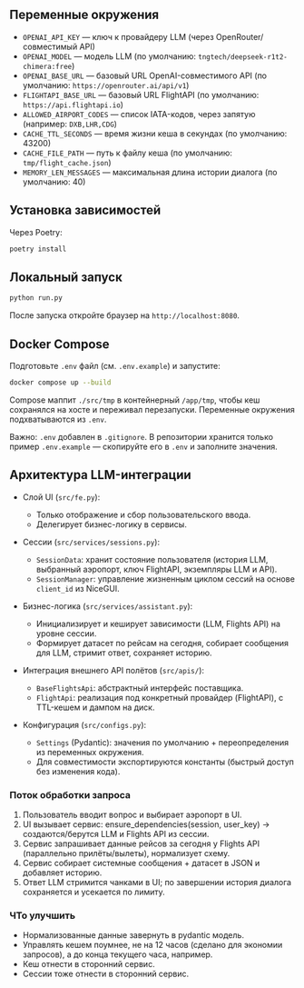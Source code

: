 ## Переменные окружения

- `OPENAI_API_KEY` — ключ к провайдеру LLM (через OpenRouter/совместимый API)
- `OPENAI_MODEL` — модель LLM (по умолчанию: `tngtech/deepseek-r1t2-chimera:free`)
- `OPENAI_BASE_URL` — базовый URL OpenAI-совместимого API (по умолчанию: `https://openrouter.ai/api/v1`)
- `FLIGHTAPI_BASE_URL` — базовый URL FlightAPI (по умолчанию: `https://api.flightapi.io`)
- `ALLOWED_AIRPORT_CODES` — список IATA-кодов, через запятую (например: `DXB,LHR,CDG`)
- `CACHE_TTL_SECONDS` — время жизни кеша в секундах (по умолчанию: 43200)
- `CACHE_FILE_PATH` — путь к файлу кеша (по умолчанию: `tmp/flight_cache.json`)
- `MEMORY_LEN_MESSAGES` — максимальная длина истории диалога (по умолчанию: 40)

## Установка зависимостей

Через Poetry:

```bash
poetry install
```

## Локальный запуск

```bash
python run.py
```

После запуска откройте браузер на `http://localhost:8080`.

## Docker Compose

Подготовьте `.env` файл (см. `.env.example`) и запустите:

```bash
docker compose up --build
```

Compose маппит `./src/tmp` в контейнерный `/app/tmp`, чтобы кеш сохранялся на хосте и переживал перезапуски. Переменные окружения подхватываются из `.env`.

Важно: `.env` добавлен в `.gitignore`. В репозитории хранится только пример `.env.example` — скопируйте его в `.env` и заполните значения.

## Архитектура LLM-интеграции

- Слой UI (`src/fe.py`):
  - Только отображение и сбор пользовательского ввода.
  - Делегирует бизнес-логику в сервисы.

- Сессии (`src/services/sessions.py`):
  - `SessionData`: хранит состояние пользователя (история LLM, выбранный аэропорт, ключ FlightAPI, экземпляры LLM и API).
  - `SessionManager`: управление жизненным циклом сессий на основе `client_id` из NiceGUI.

- Бизнес-логика (`src/services/assistant.py`):
  - Инициализирует и кеширует зависимости (LLM, Flights API) на уровне сессии.
  - Формирует датасет по рейсам на сегодня, собирает сообщения для LLM, стримит ответ, сохраняет историю.

- Интеграция внешнего API полётов (`src/apis/`):
  - `BaseFlightsApi`: абстрактный интерфейс поставщика.
  - `FlightApi`: реализация под конкретный провайдер (FlightAPI), с TTL-кешем и дампом на диск.

- Конфигурация (`src/configs.py`):
  - `Settings` (Pydantic): значения по умолчанию + переопределения из переменных окружения.
  - Для совместимости экспортируются константы (быстрый доступ без изменения кода).

### Поток обработки запроса

1. Пользователь вводит вопрос и выбирает аэропорт в UI.
2. UI вызывает сервис: ensure_dependencies(session, user_key) → создаются/берутся LLM и Flights API из сессии.
3. Сервис запрашивает данные рейсов за сегодня у Flights API (параллельно прилёты/вылеты), нормализует схему.
4. Сервис собирает системные сообщения + датасет в JSON и добавляет историю.
5. Ответ LLM стримится чанками в UI; по завершении история диалога сохраняется и усекается по лимиту.

### ЧТо улучшить
- Нормализованные данные завернуть в pydantic модель.
- Управлять кешем поумнее, не на 12 часов (сделано для экономии запросов), а до конца текущего часа, например.
- Кеш отнести в сторонний сервис.
- Сессии тоже отнести в сторонний сервис.
